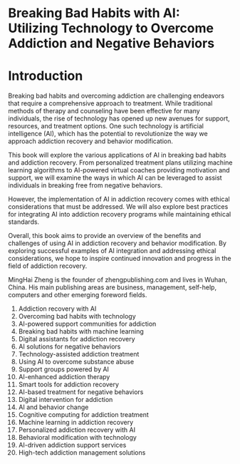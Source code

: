 # Breaking Bad Habits with AI: Utilizing Technology to Overcome Addiction and Negative Behaviors

# Introduction

Breaking bad habits and overcoming addiction are challenging endeavors that require a comprehensive approach to treatment. While traditional methods of therapy and counseling have been effective for many individuals, the rise of technology has opened up new avenues for support, resources, and treatment options. One such technology is artificial intelligence (AI), which has the potential to revolutionize the way we approach addiction recovery and behavior modification.

This book will explore the various applications of AI in breaking bad habits and addiction recovery. From personalized treatment plans utilizing machine learning algorithms to AI-powered virtual coaches providing motivation and support, we will examine the ways in which AI can be leveraged to assist individuals in breaking free from negative behaviors.

However, the implementation of AI in addiction recovery comes with ethical considerations that must be addressed. We will also explore best practices for integrating AI into addiction recovery programs while maintaining ethical standards.

Overall, this book aims to provide an overview of the benefits and challenges of using AI in addiction recovery and behavior modification. By exploring successful examples of AI integration and addressing ethical considerations, we hope to inspire continued innovation and progress in the field of addiction recovery.

MingHai Zheng is the founder of zhengpublishing.com and lives in Wuhan, China. His main publishing areas are business, management, self-help, computers and other emerging foreword fields.



1. Addiction recovery with AI
2. Overcoming bad habits with technology
3. AI-powered support communities for addiction
4. Breaking bad habits with machine learning
5. Digital assistants for addiction recovery
6. AI solutions for negative behaviors
7. Technology-assisted addiction treatment
8. Using AI to overcome substance abuse
9. Support groups powered by AI
10. AI-enhanced addiction therapy
11. Smart tools for addiction recovery
12. AI-based treatment for negative behaviors
13. Digital intervention for addiction
14. AI and behavior change
15. Cognitive computing for addiction treatment
16. Machine learning in addiction recovery
17. Personalized addiction recovery with AI
18. Behavioral modification with technology
19. AI-driven addiction support services
20. High-tech addiction management solutions

